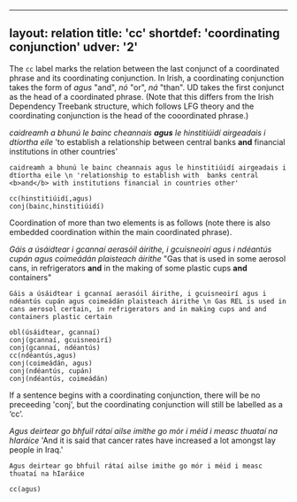  ---
layout: relation
title: 'cc'
shortdef: 'coordinating conjunction'
udver: '2'
---

The `cc` label marks the relation between the last conjunct of a coordinated phrase and its coordinating conjunction. In Irish, a coordinating conjunction takes the form of _agus_ "and", _nó_ "or", _ná_ "than".
UD takes the first conjunct as the head of a coordinated phrase.
(Note that this differs from the Irish Dependency Treebank structure, which follows LFG theory and the coordinating conjunction is the head of the cooordinated phrase.)

_caidreamh a bhunú le bainc cheannais <b>agus</b> le hinstitiúidí airgeadais i dtíortha eile_ 
'to establish a relationship between central banks <b>and</b> financial institutions in other countries'

~~~ sdparse
caidreamh a bhunú le bainc cheannais agus le hinstitiúidí airgeadais i dtíortha eile \n 'relationship to establish with  banks central <b>and</b> with institutions financial in countries other'

cc(hinstitiúidí,agus)
conj(bainc,hinstitiúidí)
~~~


Coordination of more than two elements is as follows (note there is also embedded coordination within the main coordinated phrase).

_Gáis a úsáidtear i gcannaí aerasóil áirithe, i gcuisneoirí agus i ndéantús cupán agus coimeádán plaisteach áirithe_ 
"Gas that is used in some aerosol cans, in refrigerators <b>and</b> in the making of some plastic cups <b>and</b> containers"

~~~ sdparse
Gáis a úsáidtear i gcannaí aerasóil áirithe, i gcuisneoirí agus i ndéantús cupán agus coimeádán plaisteach áirithe \n Gas REL is used in cans aerosol certain, in refrigerators and in making cups and and containers plastic certain

obl(úsáidtear, gcannaí)
conj(gcannaí, gcuisneoirí)
conj(gcannaí, ndéantús)
cc(ndéantús,agus)
conj(coimeádán, agus)
conj(ndéantús, cupán)
conj(ndéantús, coimeádán)

~~~

If a sentence begins with a coordinating conjunction, there will be no preceeding 'conj', but the coordinating conjunction will still be labelled as a ‘cc’. 

_Agus deirtear go bhfuil rátaí ailse imithe go mór i méid i measc thuataí na hIaráice_
'And it is said that cancer rates have increased a lot amongst lay people in Iraq.'


~~~ sdparse
Agus deirtear go bhfuil rátaí ailse imithe go mór i méid i measc thuataí na hIaráice

cc(agus)
~~~

 
